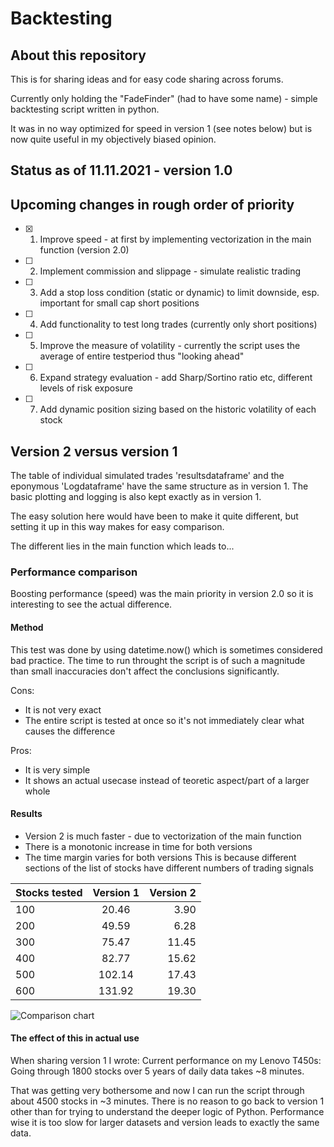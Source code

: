# Backtesting

## About this repository

This is for sharing ideas and for easy code sharing across forums.

Currently only holding the "FadeFinder" (had to have some name) - simple backtesting script written in python. 

It was in no way optimized for speed in version 1 (see notes below) but is now quite useful in my objectively biased opinion.

## Status as of 11.11.2021 - version 1.0



## Upcoming changes in rough order of priority

- [x] 1) Improve speed - at first by implementing vectorization in the main function (version 2.0)
- [ ] 2) Implement commission and slippage - simulate realistic trading
- [ ] 3) Add a stop loss condition (static or dynamic) to limit downside, esp. important for small cap short positions 
- [ ] 4) Add functionality to test long trades (currently only short positions) 
- [ ] 5) Improve the measure of volatility - currently the script uses the average of entire testperiod thus "looking ahead"
- [ ] 6) Expand strategy evaluation - add Sharp/Sortino ratio etc, different levels of risk exposure 
- [ ] 7) Add dynamic position sizing based on the historic volatility of each stock

## Version 2 versus version 1

The table of individual simulated trades 'resultsdataframe' and the eponymous 'Logdataframe' have the same structure as in version 1.
The basic plotting and logging is also kept exactly as in version 1.

The easy solution here would have been to make it quite different, but setting it up in this way makes for easy comparison.

The different lies in the main function which leads to...

### Performance comparison

Boosting performance (speed) was the main priority in version 2.0 so it is interesting to see the actual difference.

#### Method
This test was done by using datetime.now() which is sometimes considered bad practice.
The time to run throught the script is of such a magnitude than small inaccuracies don't affect the conclusions significantly.

Cons:
* It is not very exact
* The entire script is tested at once so it's not immediately clear what causes the difference

Pros:
* It is very simple
* It shows an actual usecase instead of teoretic aspect/part of a larger whole


#### Results

* Version 2 is much faster - due to vectorization of the main function
* There is a monotonic increase in time for both versions
* The time margin varies for both versions
  This is because different sections of the list of stocks have different numbers of trading signals



| Stocks tested | Version 1    | Version 2    |
| :------------ |:------------:| ------------:|
| 100           | 20.46        | 3.90         |
| 200           | 49.59        | 6.28         |
| 300           | 75.47        | 11.45        |
| 400           | 82.77        | 15.62        |
| 500           | 102.14       | 17.43        |
| 600           | 131.92       | 19.30        |


![Comparison chart](https://i.ibb.co/pr4h6xX/SR-Backtesting-speed-comparison.png)


#### The effect of this in actual use

When sharing version 1 I wrote:
Current performance on my Lenovo T450s: Going through 1800 stocks over 5 years of daily data takes ~8 minutes.

That was getting very bothersome and now I can run the script through about 4500 stocks in ~3 minutes.
There is no reason to go back to version 1 other than for trying to understand the deeper logic of Python.
Performance wise it is too slow for larger datasets and version leads to exactly the same data. 





